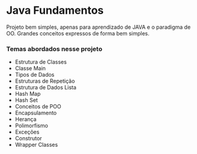 # Java Fundamentos

   Projeto bem simples, apenas para aprendizado de JAVA e o paradigma de OO. Grandes conceitos expressos de forma bem simples.
### Temas abordados nesse projeto

- Estrutura de Classes
- Classe Main
- Tipos de Dados
- Estruturas de Repetição
- Estrutura de Dados Lista
- Hash Map
- Hash Set
- Conceitos de POO
- Encapsulamento
- Herança
- Polimorfismo
- Exceções
- Construtor
- Wrapper Classes